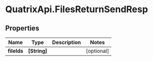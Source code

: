 # QuatrixApi.FilesReturnSendResp

## Properties
Name | Type | Description | Notes
------------ | ------------- | ------------- | -------------
**fileIds** | **[String]** |  | [optional] 


